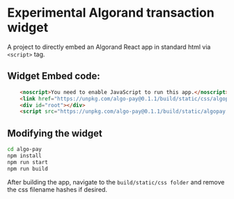 # Experimental Algorand transaction widget

A project to directly embed an Algorand React app in standard html via `<script>` tag.

## Widget Embed code:

```html
    <noscript>You need to enable JavaScript to run this app.</noscript>
    <link href="https://unpkg.com/algo-pay@0.1.1/build/static/css/algopay.css" rel="stylesheet">
    <div id="root"></div>
    <script src="https://unpkg.com/algo-pay@0.1.1/build/static/algopay.js"></script>
```

## Modifying the widget

```bash
cd algo-pay
npm install
npm run start
npm run build
```

After building the app, navigate to the `build/static/css folder` and remove the css filename hashes if desired. 

